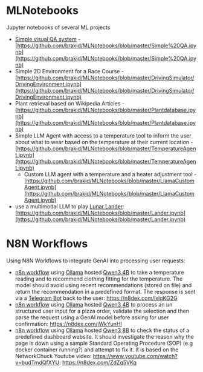 # MLNotebooks
Jupyter notebooks of several ML projects

* [Simple visual QA system](https://www.hagen-schupp.me/2020/03/27/SimpleVisualQA.html) - [https://github.com/brakid/MLNotebooks/blob/master/Simple%20QA.ipynb](https://github.com/brakid/MLNotebooks/blob/master/Simple%20QA.ipynb)
* Simple 2D Environment for a Race Course - [https://github.com/brakid/MLNotebooks/blob/master/DrivingSimulator/DrivingEnvironment.ipynb](https://github.com/brakid/MLNotebooks/blob/master/DrivingSimulator/DrivingEnvironment.ipynb)
* Plant retrieval based on Wikipedia Articles - [https://github.com/brakid/MLNotebooks/blob/master/Plantdatabase.ipynb](https://github.com/brakid/MLNotebooks/blob/master/Plantdatabase.ipynb)
* Simple LLM Agent with access to a temperature tool to inform the user about what to wear based on the temperature at their current location - [https://github.com/brakid/MLNotebooks/blob/master/TemperatureAgent.ipynb](https://github.com/brakid/MLNotebooks/blob/master/TemperatureAgent.ipynb)
  * Custom LLM agent with a temperature and a heater adjustment tool - [https://github.com/brakid/MLNotebooks/blob/master/LlamaCustomAgent.ipynb](https://github.com/brakid/MLNotebooks/blob/master/LlamaCustomAgent.ipynb)
* use a multimodal LLM to play [Lunar Lander](https://gymnasium.farama.org/environments/box2d/lunar_lander/): [https://github.com/brakid/MLNotebooks/blob/master/Lander.ipynb](https://github.com/brakid/MLNotebooks/blob/master/Lander.ipynb)

# N8N Workflows
Using N8N Workflows to integrate GenAI into processing user requests:
* [n8n workflow](https://n8n.io) using [Ollama](https://ollama.com/) hosted [Qwen3 4B](https://huggingface.co/tensorblock/mlx-community_Qwen3-4B-bf16-GGUF) to take a temperature reading and to recommend clothing fitting for the temperature. The model should avoid using recent recommendations (stored on file) and return the recommendation in a predefined format. The response is sent via a [Telegram Bot](https://core.telegram.org/bots) back to the user: https://n8dex.com/lxlqKG2G
* [n8n workflow](https://n8n.io) using [Ollama](https://ollama.com/) hosted [Qwen3 4B](https://huggingface.co/tensorblock/mlx-community_Qwen3-4B-bf16-GGUF) to process an un structured user input for a pizza order, validate the selection and then parse the request using a GenAI model before asking for user confirmation: https://n8dex.com/jWkYunHl
* [n8n workflow](https://n8n.io) using [Ollama](https://ollama.com/) hosted [Qwen3 8B](https://huggingface.co/Qwen/Qwen3-8B-GGUF) to check the status of a predefined dashboard website. It should investigate the reason why the page is down using a sample Standard Operating Procedure (SOP) (e.g docker container running?) and attempt to fix it. It is based on the NetworkChuck Youtube video: https://www.youtube.com/watch?v=budTmdQfXYU: https://n8dex.com/ZdZq5VKq

